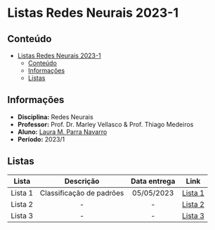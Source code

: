 # Listas Redes Neurais 2023-1

## Conteúdo

- [Listas Redes Neurais 2023-1](#listas-redes-neurais-2023-1)
  - [Conteúdo](#conteúdo)
  - [Informações](#informações)
  - [Listas](#listas)


## Informações

- **Disciplina:** Redes Neurais
- **Professor:** Prof. Dr. Marley Vellasco & Prof. Thiago Medeiros
- **Aluno:** [Laura M. Parra Navarro](http://lattes.cnpq.br/9864368692445121)
- **Período:** 2023/1


## Listas

| Lista | Descrição | Data entrega | Link |
| :---: | :---: | :---: | :---: |
| Lista 1 | Classificação de padrões | 05/05/2023 | [Lista 1](https://github.com/lauraparra28/RedesNeurais2023_1/tree/main/Lista%201) |
| Lista 2 |  -  | -  |[Lista 2]() |
| Lista 3 |  -  | -  |[Lista 3]() |
